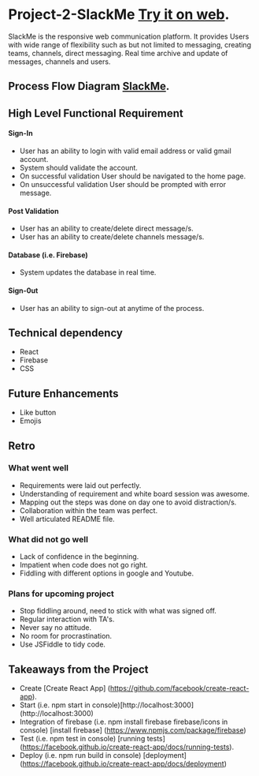 # Project-2-SlackMe [Try it on web]().
  SlackMe is the responsive web communication platform. It provides Users with wide range of flexibility such as but not limited to messaging, creating teams, channels, direct messaging. Real time archive and update of messages, channels and users.

## Process Flow Diagram [SlackMe](https://lucid.app/lucidchart/25341b74-478b-4863-bbde-a20bccb764a7/view?page=0_0#?folder_id=home&browser=icon).

## High Level Functional Requirement
#### Sign-In
* User has an ability to login with valid email address or valid gmail account.
* System should validate the account.
* On successful validation User should be navigated to the home page.
* On unsuccessful validation User should be prompted with error message.

#### Post Validation
  * User has an ability to create/delete direct message/s.
  * User has an ability to create/delete channels message/s.

#### Database (i.e. Firebase)
  * System updates the database in real time.

#### Sign-0ut

* User has an ability to sign-out at anytime of the process.

## Technical dependency
* React
* Firebase
* CSS

## Future Enhancements
* Like button
* Emojis

## Retro

  ### What went well

  * Requirements were laid out perfectly.
  * Understanding of requirement and white board session was awesome.
  * Mapping out the steps was done on day one to avoid distraction/s.
  * Collaboration within the team was perfect.
  * Well articulated README file.

### What did not go well

  * Lack of confidence in the beginning.
  * Impatient when code does not go right.
  * Fiddling with different options in google and Youtube.

### Plans for upcoming project

  * Stop fiddling around, need to stick with what was signed off.
  * Regular interaction with TA's.
  * Never say no attitude.
  * No room for procrastination.
  * Use JSFiddle to tidy code.

## Takeaways from the Project

* Create [Create React App] (https://github.com/facebook/create-react-app).
* Start (i.e. npm start in console)[http://localhost:3000] (http://localhost:3000)
* Integration of firebase (i.e. npm install firebase firebase/icons in console) [install firebase] (https://www.npmjs.com/package/firebase)
* Test (i.e. npm test in console) [running tests] (https://facebook.github.io/create-react-app/docs/running-tests).
* Deploy (i.e. npm run build in console) [deployment] (https://facebook.github.io/create-react-app/docs/deployment)
